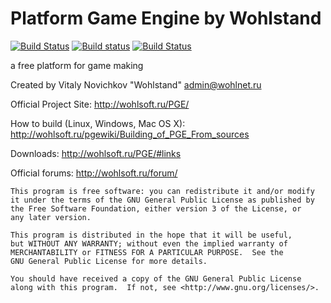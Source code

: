 Platform Game Engine by Wohlstand
===========
[![Build Status](https://semaphoreci.com/api/v1/projects/604cbe8f-44de-4754-99a5-28bc11764b39/471601/badge.svg)](https://semaphoreci.com/wohlstand/pge-project) [![Build status](https://ci.appveyor.com/api/projects/status/5vpdgj57m3oheqc3?svg=true)](https://ci.appveyor.com/project/Wohlstand/pge-project) [![Build Status](https://travis-ci.org/Wohlhabend-Networks/PGE-Project.svg?branch=master)](https://travis-ci.org/Wohlhabend-Networks/PGE-Project)

a free platform for game making

Created by Vitaly Novichkov "Wohlstand" <admin@wohlnet.ru>

Official Project Site: http://wohlsoft.ru/PGE/

How to build (Linux, Windows, Mac OS X):
http://wohlsoft.ru/pgewiki/Building_of_PGE_From_sources

Downloads: http://wohlsoft.ru/PGE/#links

Official forums: http://wohlsoft.ru/forum/


    This program is free software: you can redistribute it and/or modify
    it under the terms of the GNU General Public License as published by
    the Free Software Foundation, either version 3 of the License, or
    any later version.
    
    This program is distributed in the hope that it will be useful,
    but WITHOUT ANY WARRANTY; without even the implied warranty of
    MERCHANTABILITY or FITNESS FOR A PARTICULAR PURPOSE.  See the
    GNU General Public License for more details.
    
    You should have received a copy of the GNU General Public License
    along with this program.  If not, see <http://www.gnu.org/licenses/>.
